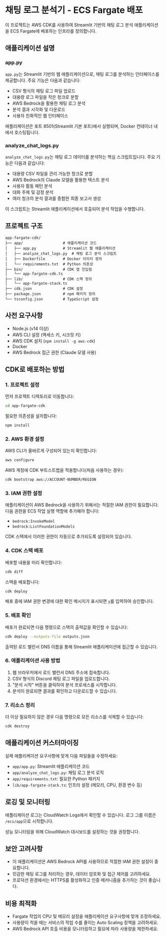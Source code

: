 # 채팅 로그 분석기 - ECS Fargate 배포

이 프로젝트는 AWS CDK를 사용하여 Streamlit 기반의 채팅 로그 분석 애플리케이션을 ECS Fargate에 배포하는 인프라를 정의합니다.

## 애플리케이션 설명

### app.py
`app.py`는 Streamlit 기반의 웹 애플리케이션으로, 채팅 로그를 분석하는 인터페이스를 제공합니다. 주요 기능은 다음과 같습니다:

- CSV 형식의 채팅 로그 파일 업로드
- 대용량 로그 파일을 작은 청크로 분할
- AWS Bedrock을 활용한 채팅 로그 분석
- 분석 결과 시각화 및 다운로드
- 사용자 친화적인 웹 인터페이스

애플리케이션은 포트 8501(Streamlit 기본 포트)에서 실행되며, Docker 컨테이너 내에서 호스팅됩니다.

### analyze_chat_logs.py
`analyze_chat_logs.py`는 채팅 로그 데이터를 분석하는 핵심 스크립트입니다. 주요 기능은 다음과 같습니다:

- 대용량 CSV 파일을 관리 가능한 청크로 분할
- AWS Bedrock의 Claude 모델을 활용한 텍스트 분석
- 사용자 활동 패턴 분석
- 대화 주제 및 감정 분석
- 여러 청크의 분석 결과를 종합한 최종 보고서 생성

이 스크립트는 Streamlit 애플리케이션에서 호출되어 분석 작업을 수행합니다.

## 프로젝트 구조

```
app-fargate-cdk/
├── app/                  # 애플리케이션 코드
│   ├── app.py            # Streamlit 웹 애플리케이션
│   ├── analyze_chat_logs.py  # 채팅 로그 분석 스크립트
│   ├── Dockerfile        # Docker 이미지 정의
│   └── requirements.txt  # Python 의존성
├── bin/                  # CDK 앱 진입점
│   └── app-fargate-cdk.ts
├── lib/                  # CDK 스택 정의
│   └── app-fargate-stack.ts
├── cdk.json              # CDK 설정
├── package.json          # npm 패키지 정의
└── tsconfig.json         # TypeScript 설정
```

## 사전 요구사항

- Node.js (v14 이상)
- AWS CLI 설정 (액세스 키, 시크릿 키)
- AWS CDK 설치 (`npm install -g aws-cdk`)
- Docker
- AWS Bedrock 접근 권한 (Claude 모델 사용)

## CDK로 배포하는 방법

### 1. 프로젝트 설정

먼저 프로젝트 디렉토리로 이동합니다:
```bash
cd app-fargate-cdk
```

필요한 의존성을 설치합니다:
```bash
npm install
```

### 2. AWS 환경 설정

AWS CLI가 올바르게 구성되어 있는지 확인합니다:
```bash
aws configure
```

AWS 계정에 CDK 부트스트랩을 적용합니다(처음 사용하는 경우):
```bash
cdk bootstrap aws://ACCOUNT-NUMBER/REGION
```

### 3. IAM 권한 설정

애플리케이션이 AWS Bedrock을 사용하기 위해서는 적절한 IAM 권한이 필요합니다. 다음 권한을 ECS 작업 실행 역할에 추가해야 합니다:

- `bedrock:InvokeModel`
- `bedrock:ListFoundationModels`

CDK 스택에서 이러한 권한이 자동으로 추가되도록 설정되어 있습니다.

### 4. CDK 스택 배포

배포할 내용을 미리 확인합니다:
```bash
cdk diff
```

스택을 배포합니다:
```bash
cdk deploy
```

배포 중에 IAM 권한 변경에 대한 확인 메시지가 표시되면 `y`를 입력하여 승인합니다.

### 5. 배포 확인

배포가 완료되면 다음 명령으로 스택의 출력값을 확인할 수 있습니다:
```bash
cdk deploy --outputs-file outputs.json
```

출력된 로드 밸런서 DNS 이름을 통해 Streamlit 애플리케이션에 접근할 수 있습니다.

### 6. 애플리케이션 사용 방법

1. 웹 브라우저에서 로드 밸런서 DNS 주소에 접속합니다.
2. CSV 형식의 Discord 채팅 로그 파일을 업로드합니다.
3. "분석 시작" 버튼을 클릭하여 분석 프로세스를 시작합니다.
4. 분석이 완료되면 결과를 확인하고 다운로드할 수 있습니다.

### 7. 리소스 정리

더 이상 필요하지 않은 경우 다음 명령으로 모든 리소스를 삭제할 수 있습니다:
```bash
cdk destroy
```

## 애플리케이션 커스터마이징

실제 애플리케이션 요구사항에 맞게 다음 파일들을 수정하세요:

- `app/app.py`: Streamlit 애플리케이션 코드
- `app/analyze_chat_logs.py`: 채팅 로그 분석 로직
- `app/requirements.txt`: 필요한 Python 패키지
- `lib/app-fargate-stack.ts`: 인프라 설정 (메모리, CPU, 환경 변수 등)

## 로깅 및 모니터링

애플리케이션 로그는 CloudWatch Logs에서 확인할 수 있습니다. 로그 그룹 이름은 `/ecs/app`으로 시작합니다.

성능 모니터링을 위해 CloudWatch 대시보드를 설정하는 것을 권장합니다.

## 보안 고려사항

- 이 애플리케이션은 AWS Bedrock API를 사용하므로 적절한 IAM 권한 설정이 중요합니다.
- 민감한 채팅 로그를 처리하는 경우, 데이터 암호화 및 접근 제어를 고려하세요.
- 프로덕션 환경에서는 HTTPS를 활성화하고 인증 메커니즘을 추가하는 것이 좋습니다.

## 비용 최적화

- Fargate 작업의 CPU 및 메모리 설정을 애플리케이션 요구사항에 맞게 조정하세요.
- 사용량이 적을 때는 서비스의 작업 수를 줄이는 Auto Scaling 정책을 고려하세요.
- AWS Bedrock API 호출 비용을 모니터링하고 필요에 따라 사용량을 제한하세요.
